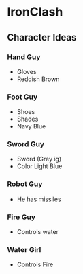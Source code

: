 # IronClash

## Character Ideas

### Hand Guy
- Gloves
- Reddish Brown

### Foot Guy
- Shoes
- Shades
- Navy Blue

### Sword Guy
- Sword (Grey ig)
- Color Light Blue
  
### Robot Guy
- He has missiles

### Fire Guy
- Controls water

### Water Girl
- Controls Fire

